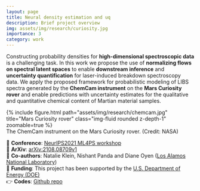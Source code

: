 ```yaml
---
layout: page
title: Neural density estimation and uq
description: Brief project overview
img: assets/img/research/curiosity.jpg
importance: 3
category: work
---
```


Constructing probability densities for **high-dimensional spectroscopic data** is a challenging task. In this work we propose the use of **normalizing flows on spectral latent spaces** to enable **downstream inference** and **uncertainty quantification** for laser-induced breakdown spectroscopy data. We apply the proposed framework for probabilistic modeling of LIBS spectra generated by the **ChemCam instrument** on the **Mars Curiosity rover** and enable predictions with uncertainty estimates for the qualitative and quantitative chemical content of Martian material samples.

<div class="row justify-content-sm-center">
    <div class="col-sm-4 mt-3 mt-md-0">
        {% include figure.html path="assets/img/research/chemcam.jpg" title="Mars Curiosity rover" class="img-fluid rounded z-depth-1" zoomable=true %}
    </div>
</div>
<div class="caption">
    The ChemCam instrument on the Mars Curiosity rover. (Credit: NASA)
</div>

:link: **Conference**: [NeurIPS2021 ML4PS workshop](https://ml4physicalsciences.github.io/2021/)  
:paperclip: **ArXiv**: [arXiv:2108.08709v1](https://arxiv.org/abs/2108.08709)  
:raised_hands: **Co-authors**: Natalie Klein, Nishant Panda and Diane Oyen ([Los Alamos National Laboratory](https://www.lanl.gov/))  
:microscope: **Funding**: This project has been supported by the [U.S. Department of Energy (DOE)](https://www.energy.gov/)  
:point_right: **Codes**: [Github repo](https://github.com/katiana22/uq4chemcam)  


